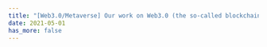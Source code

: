 ```yaml
---
title: "[Web3.0/Metaverse] Our work on Web3.0 (the so-called blockchain-powered next-generation Internet or Metaverse) is accepted by IEEE TDSC'21. Source code is released."
date: 2021-05-01
has_more: false
---
```

